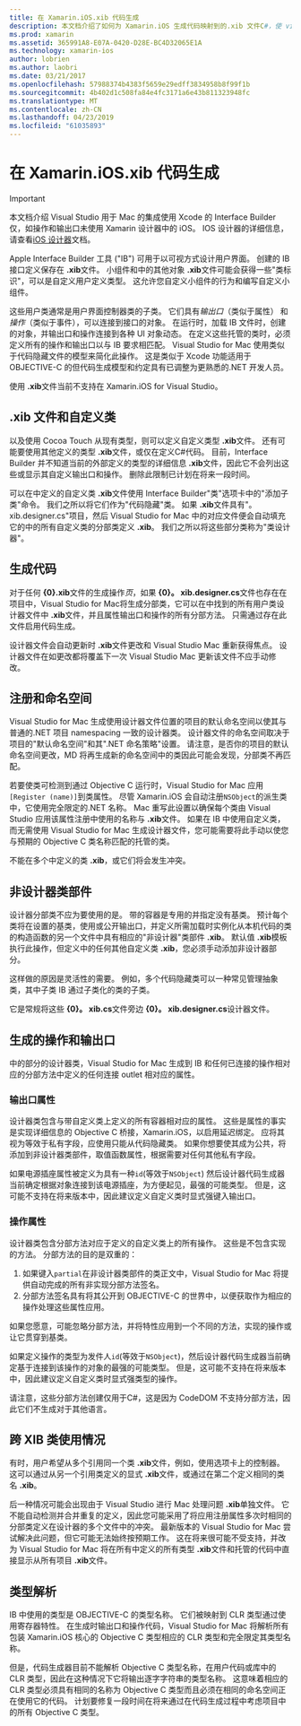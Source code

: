 ```yaml
---
title: 在 Xamarin.iOS.xib 代码生成
description: 本文档介绍了如何为 Xamarin.iOS 生成代码映射到的.xib 文件C#，使 visual 控件以编程方式访问。
ms.prod: xamarin
ms.assetid: 365991A8-E07A-0420-D28E-BC4D32065E1A
ms.technology: xamarin-ios
author: lobrien
ms.author: laobri
ms.date: 03/21/2017
ms.openlocfilehash: 57988374b4383f5659e29edff3834958b8f99f1b
ms.sourcegitcommit: 4b402d1c508fa84e4fc3171a6e43b811323948fc
ms.translationtype: MT
ms.contentlocale: zh-CN
ms.lasthandoff: 04/23/2019
ms.locfileid: "61035893"
---
```

# <a name="xib-code-generation-in-xamarinios"></a>在 Xamarin.iOS.xib 代码生成

> [!IMPORTANT]
>  本文档介绍 Visual Studio 用于 Mac 的集成使用 Xcode 的 Interface Builder 仅，如操作和输出口未使用 Xamarin 设计器中的 iOS。 IOS 设计器的详细信息，请查看[iOS 设计器](~/ios/user-interface/designer/index.md)文档。

Apple Interface Builder 工具 ("IB") 可用于以可视方式设计用户界面。 创建的 IB 接口定义保存在 **.xib**文件。 小组件和中的其他对象 **.xib**文件可能会获得一些"类标识"，可以是自定义用户定义类型。 这允许您自定义小组件的行为和编写自定义小组件。

这些用户类通常是用户界面控制器类的子类。 它们具有*输出口*（类似于属性） 和*操作*（类似于事件），可以连接到接口的对象。 在运行时，加载 IB 文件时，创建的对象，并输出口和操作连接到各种 UI 对象动态。 在定义这些托管的类时，必须定义所有的操作和输出口以与 IB 要求相匹配。 Visual Studio for Mac 使用类似于代码隐藏文件的模型来简化此操作。 这是类似于 Xcode 功能适用于 OBJECTIVE-C 的但代码生成模型和约定具有已调整为更熟悉的.NET 开发人员。

使用 **.xib**文件当前不支持在 Xamarin.iOS for Visual Studio。

## <a name="xib-files-and-custom-classes"></a>.xib 文件和自定义类

以及使用 Cocoa Touch 从现有类型，则可以定义自定义类型 **.xib**文件。 还有可能要使用其他定义的类型 **.xib**文件，或仅在定义C#代码。 目前，Interface Builder 并不知道当前的外部定义的类型的详细信息 **.xib**文件，因此它不会列出这些或显示其自定义输出口和操作。 删除此限制已计划在将来一段时间。

可以在中定义的自定义类 **.xib**文件使用 Interface Builder"类"选项卡中的"添加子类"命令。 我们之所以将它们作为"代码隐藏"类。 如果 **.xib**文件具有"。 xib.designer.cs"项目，然后 Visual Studio for Mac 中的对应文件便会自动填充它的中的所有自定义类的分部类定义 **.xib**。 我们之所以将这些部分类称为"类设计器"。

## <a name="generating-code"></a>生成代码

对于任何 **{0}.xib**文件的生成操作*页*，如果 **{0}。 xib.designer.cs**文件也存在在项目中，Visual Studio for Mac将生成分部类，它可以在中找到的所有用户类设计器文件中 **.xib**文件，并且属性输出口和操作的所有分部方法。 只需通过存在此文件启用代码生成。

设计器文件会自动更新时 **.xib**文件更改和 Visual Studio Mac 重新获得焦点。 设计器文件在如更改都将覆盖下一次 Visual Studio Mac 更新该文件不应手动修改。

## <a name="registration-and-namespaces"></a>注册和命名空间

Visual Studio for Mac 生成使用设计器文件位置的项目的默认命名空间以使其与普通的.NET 项目 namespacing 一致的设计器类。 设计器文件的命名空间取决于项目的"默认命名空间"和其".NET 命名策略"设置。 请注意，是否你的项目的默认命名空间更改，MD 将再生成新的命名空间中的类因此可能会发现，分部类不再匹配。

若要使类可检测到通过 Objective C 运行时，Visual Studio for Mac 应用`[Register (name)]`到类属性。 尽管 Xamarin.iOS 会自动注册`NSObject`的派生类中，它使用完全限定的.NET 名称。 Mac 重写此设置以确保每个类由 Visual Studio 应用该属性注册中使用的名称与 **.xib**文件。 如果在 IB 中使用自定义类，而无需使用 Visual Studio for Mac 生成设计器文件，您可能需要将此手动以使您与预期的 Objective C 类名称匹配的托管的类。

不能在多个中定义的类 **.xib**，或它们将会发生冲突。

## <a name="non-designer-class-parts"></a>非设计器类部件

设计器分部类不应为要使用的是。 带的容器是专用的并指定没有基类。 预计每个类将在设置的基类，使用或公开输出口，并定义所需加载时实例化从本机代码的类的构造函数的另一个文件中具有相应的"非设计器"类部件 **.xib**。 默认值 **.xib**模板执行此操作，但定义中的任何其他自定义类 **.xib**，您必须手动添加非设计器部分。

这样做的原因是灵活性的需要。 例如，多个代码隐藏类可以一种常见管理抽象类，其中子类 IB 通过子类化的类的子类。

它是常规将这些 **{0}。 xib.cs**文件旁边 **{0}。 xib.designer.cs**设计器文件。

<a name="generated" />

## <a name="generated-actions-and-outlets"></a>生成的操作和输出口

中的部分的设计器类，Visual Studio for Mac 生成到 IB 和任何已连接的操作相对应的分部方法中定义的任何连接 outlet 相对应的属性。

### <a name="outlet-properties"></a>输出口属性

设计器类包含与带自定义类上定义的所有容器相对应的属性。 这些是属性的事实是实现详细信息的 Objective C 桥接，Xamarin.iOS，以启用延迟绑定。 应将其视为等效于私有字段，应使用只能从代码隐藏类。 如果你想要使其成为公共，将添加到非设计器类部件，取值函数属性，根据需要对任何其他私有字段。

如果电源插座属性被定义为具有一种`id`(等效于`NSObject`) 然后设计器代码生成器当前确定根据对象连接到该电源插座，为方便起见，最强的可能类型。
但是，这可能不支持在将来版本中，因此建议定义自定义类时显式强键入输出口。

### <a name="action-properties"></a>操作属性

设计器类包含分部方法对应于定义的自定义类上的所有操作。 这些是不包含实现的方法。 分部方法的目的是双重的：

1.  如果键入`partial`在非设计器类部件的类正文中，Visual Studio for Mac 将提供自动完成的所有非实现分部方法签名。
2.  分部方法签名具有将其公开到 OBJECTIVE-C 的世界中，以便获取作为相应的操作处理这些属性应用。


如果您愿意，可能忽略分部方法，并将特性应用到一个不同的方法，实现的操作或让它贯穿到基类。

如果定义操作的类型为发件人`id`(等效于`NSObject`)，然后设计器代码生成器当前确定基于连接到该操作的对象的最强的可能类型。 但是，这可能不支持在将来版本中，因此建议定义自定义类时显式强类型的操作。

请注意，这些分部方法创建仅用于C#，这是因为 CodeDOM 不支持分部方法，因此它们不生成对于其他语言。

## <a name="cross-xib-class-usage"></a>跨 XIB 类使用情况

有时，用户希望从多个引用同一个类 **.xib**文件，例如，使用选项卡上的控制器。 这可以通过从另一个引用类定义的显式 **.xib**文件，或通过在第二个定义相同的类名 **.xib**。

后一种情况可能会出现由于 Visual Studio 进行 Mac 处理问题 **.xib**单独文件。 它不能自动检测并合并重复的定义，因此您可能采用了将应用注册属性多次时相同的分部类定义在设计器的多个文件中的冲突。 最新版本的 Visual Studio for Mac 尝试解决此问题，但它可能无法始终按预期工作。 这在将来很可能不受支持，并改为 Visual Studio for Mac 将在所有中定义的所有类型 **.xib**文件和托管的代码中直接显示从所有项目 **.xib**文件。

## <a name="type-resolution"></a>类型解析

IB 中使用的类型是 OBJECTIVE-C 的类型名称。 它们被映射到 CLR 类型通过使用寄存器特性。 在生成时输出口和操作代码，Visual Studio for Mac 将解析所有包装 Xamarin.iOS 核心的 Objective C 类型相应的 CLR 类型和完全限定其类型名称。

但是，代码生成器目前不能解析 Objective C 类型名称，在用户代码或库中的 CLR 类型，因此在这种情况下它将输出逐字字符串的类型名称。 这意味着相应的 CLR 类型必须具有相同的名称为 Objective C 类型而且必须在相同的命名空间正在使用它的代码。 计划要修复一段时间在将来通过在代码生成过程中考虑项目中的所有 Objective C 类型。

